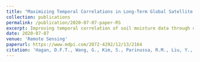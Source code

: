 ```yaml
---
title: "Maximizing Temporal Correlations in Long-Term Global Satellite Soil Moisture Data Merging"
collection: publications
permalink: /publication/2020-07-07-paper-RS
excerpt: Improving temporal correlation of soil moisture data through data merging.
date: 2020-07-07
venue: 'Remote Sensing'
paperurl: https://www.mdpi.com/2072-4292/12/13/2164
citation: 'Hagan, D.F.T., Wang, G., Kim, S., Parinussa, R.M., Liu, Y., Ullah, W., Bhatti, A.S., Ma, X., Jiang, T. and Su, B., 2020. Maximizing temporal correlations in long-term global satellite soil moisture data-merging. <i>Remote Sensing</i>, 12(13), 2164.'
---
```

